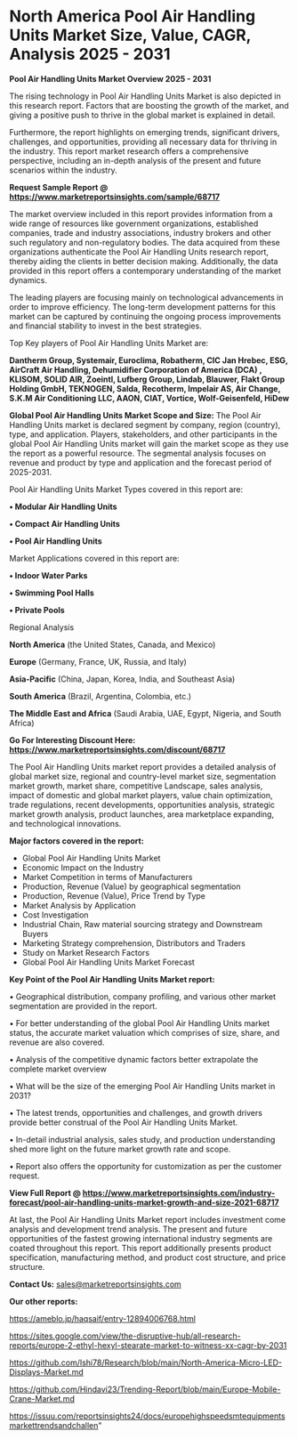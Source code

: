 # North America Pool Air Handling Units Market Size, Value, CAGR, Analysis 2025 - 2031

<Strong> Pool Air Handling Units Market Overview 2025 - 2031</strong>

The rising technology in Pool Air Handling Units Market is also depicted in this research report. Factors that are boosting the growth of the market, and giving a positive push to thrive in the global market is explained in detail.

Furthermore, the report highlights on emerging trends, significant drivers, challenges, and opportunities, providing all necessary data for thriving in the industry. This report market research offers a comprehensive perspective, including an in-depth analysis of the present and future scenarios within the industry.

<strong>Request Sample Report @ <a href=https://www.marketreportsinsights.com/sample/68717>https://www.marketreportsinsights.com/sample/68717</a></strong>

The market overview included in this report provides information from a wide range of resources like government organizations, established companies, trade and industry associations, industry brokers and other such regulatory and non-regulatory bodies. The data acquired from these organizations authenticate the Pool Air Handling Units research report, thereby aiding the clients in better decision making. Additionally, the data provided in this report offers a contemporary understanding of the market dynamics.

The leading players are focusing mainly on technological advancements in order to improve efficiency. The long-term development patterns for this market can be captured by continuing the ongoing process improvements and financial stability to invest in the best strategies.

Top Key players of Pool Air Handling Units Market are:

<strong>Dantherm Group, Systemair, Euroclima, Robatherm, CIC Jan Hrebec, ESG, AirCraft Air Handling, Dehumidifier Corporation of America (DCA) , KLISOM, SOLID AIR, Zoeintl, Lufberg Group, Lindab, Blauwer, Flakt Group Holding GmbH, TEKNOGEN, Salda, Recotherm, Impelair AS, Air Change, S.K.M Air Conditioning LLC, AAON, CIAT, Vortice, Wolf-Geisenfeld, HiDew</strong>

<strong><b>Global Pool Air Handling Units Market Scope and Size:</b></strong>
The Pool Air Handling Units market is declared segment by company, region (country), type, and application. Players, stakeholders, and other participants in the global Pool Air Handling Units market will gain the market scope as they use the report as a powerful resource. The segmental analysis focuses on revenue and product by type and application and the forecast period of 2025-2031.

Pool Air Handling Units Market Types covered in this report are:

<strong>• Modular Air Handling Units

• Compact Air Handling Units

• Pool Air Handling Units</strong>

Market Applications covered in this report are:

<strong>• Indoor Water Parks

• Swimming Pool Halls

• Private Pools</strong> 

Regional Analysis

<strong>North America</strong> (the United States, Canada, and Mexico)

<strong>Europe</strong> (Germany, France, UK, Russia, and Italy)

<strong>Asia-Pacific</strong> (China, Japan, Korea, India, and Southeast Asia)

<strong>South America</strong> (Brazil, Argentina, Colombia, etc.)

<strong>The Middle East and Africa</strong> (Saudi Arabia, UAE, Egypt, Nigeria, and South Africa)

<strong>Go For Interesting Discount Here: <a href=https://www.marketreportsinsights.com/discount/68717>https://www.marketreportsinsights.com/discount/68717</a></strong>

The Pool Air Handling Units market report provides a detailed analysis of global market size, regional and country-level market size, segmentation market growth, market share, competitive Landscape, sales analysis, impact of domestic and global market players, value chain optimization, trade regulations, recent developments, opportunities analysis, strategic market growth analysis, product launches, area marketplace expanding, and technological innovations.

<strong><b>Major factors covered in the report:</b></strong>
<ul>
  <li>Global Pool Air Handling Units Market </li>
  <li>Economic Impact on the Industry</li>
  <li>Market Competition in terms of Manufacturers</li>
  <li>Production, Revenue (Value) by geographical segmentation</li>
  <li>Production, Revenue (Value), Price Trend by Type</li>
  <li>Market Analysis by Application</li>
  <li>Cost Investigation</li>
  <li>Industrial Chain, Raw material sourcing strategy and Downstream Buyers</li>
  <li>Marketing Strategy comprehension, Distributors and Traders</li>
  <li>Study on Market Research Factors</li>
  <li>Global Pool Air Handling Units Market Forecast</li>
</ul>

<strong><b>Key Point of the Pool Air Handling Units Market report:</b></strong>

• Geographical distribution, company profiling, and various other market segmentation are provided in the report.

• For better understanding of the global Pool Air Handling Units market status, the accurate market valuation which comprises of size, share, and revenue are also covered.

• Analysis of the competitive dynamic factors better extrapolate the complete market overview

• What will be the size of the emerging Pool Air Handling Units market in 2031?

• The latest trends, opportunities and challenges, and growth drivers provide better construal of the Pool Air Handling Units Market.

• In-detail industrial analysis, sales study, and production understanding shed more light on the future market growth rate and scope.

• Report also offers the opportunity for customization as per the customer request.

<strong><b>View Full Report @ <a href=https://www.marketreportsinsights.com/industry-forecast/pool-air-handling-units-market-growth-and-size-2021-68717>https://www.marketreportsinsights.com/industry-forecast/pool-air-handling-units-market-growth-and-size-2021-68717</a></b></strong>


At last, the Pool Air Handling Units Market report includes investment come analysis and development trend analysis. The present and future opportunities of the fastest growing international industry segments are coated throughout this report. This report additionally presents product specification, manufacturing method, and product cost structure, and price structure.

<strong>Contact Us:</strong>
sales@marketreportsinsights.com

<strong>Our other reports:</strong>

<a href=https://ameblo.jp/haqsaif/entry-12894006768.html>https://ameblo.jp/haqsaif/entry-12894006768.html</a>

<a href=https://sites.google.com/view/the-disruptive-hub/all-research-reports/europe-2-ethyl-hexyl-stearate-market-to-witness-xx-cagr-by-2031>https://sites.google.com/view/the-disruptive-hub/all-research-reports/europe-2-ethyl-hexyl-stearate-market-to-witness-xx-cagr-by-2031</a>

<a href=https://github.com/Ishi78/Research/blob/main/North-America-Micro-LED-Displays-Market.md>https://github.com/Ishi78/Research/blob/main/North-America-Micro-LED-Displays-Market.md</a>

<a href=https://github.com/Hindavi23/Trending-Report/blob/main/Europe-Mobile-Crane-Market.md>https://github.com/Hindavi23/Trending-Report/blob/main/Europe-Mobile-Crane-Market.md</a>

<a href=https://issuu.com/reportsinsights24/docs/europehighspeedsmtequipmentsmarkettrendsandchallen>https://issuu.com/reportsinsights24/docs/europehighspeedsmtequipmentsmarkettrendsandchallen</a>"
